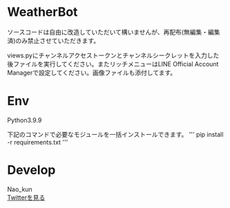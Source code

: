# WeatherBot

ソースコードは自由に改造していただいて構いませんが、再配布(無編集・編集済)のみ禁止させていただきます。  
  
views.pyにチャンネルアクセストークンとチャンネルシークレットを入力した後ファイルを実行してください。またリッチメニューはLINE Official Account Managerで設定してください。画像ファイルも添付してます。  

# Env
Python3.9.9  
  
下記のコマンドで必要なモジュールを一括インストールできます。
'''
pip install -r requirements.txt
'''

# Develop

Nao_kun  
[Twitterを見る](https://twitter.com/nao_consulting)
